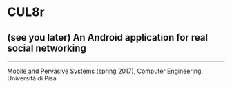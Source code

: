 # CUL8r
## (see you later) An Android application for real social networking
---
Mobile and Pervasive Systems (spring 2017), Computer Engineering, Università di Pisa